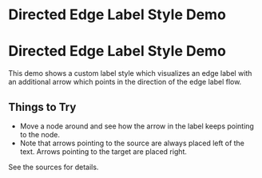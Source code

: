 <!--
 //////////////////////////////////////////////////////////////////////////////
 // @license
 // This file is part of yFiles for HTML 2.6.
 // Use is subject to license terms.
 //
 // Copyright (c) 2000-2023 by yWorks GmbH, Vor dem Kreuzberg 28,
 // 72070 Tuebingen, Germany. All rights reserved.
 //
 //////////////////////////////////////////////////////////////////////////////
-->
# Directed Edge Label Style Demo

# Directed Edge Label Style Demo

This demo shows a custom label style which visualizes an edge label with an additional arrow which points in the direction of the edge label flow.

## Things to Try

- Move a node around and see how the arrow in the label keeps pointing to the node.
- Note that arrows pointing to the source are always placed left of the text. Arrows pointing to the target are placed right.

See the sources for details.
